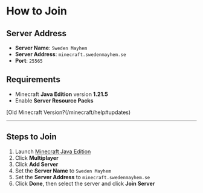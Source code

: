 # How to Join

## Server Address

* **Server Name**: `Sweden Mayhem`
* **Server Address**: `minecraft.swedenmayhem.se`
* **Port**: `25565`

## Requirements

- Minecraft **Java Edition** version **1.21.5**
- Enable **Server Resource Packs**

[Old Minecraft Version?(/minecraft/help#updates)

---

## Steps to Join

1. Launch [Minecraft Java Edition](https://www.minecraft.net/store/minecraft-java-bedrock-edition-pc)
2. Click **Multiplayer**
3. Click **Add Server**
4. Set the **Server Name** to `Sweden Mayhem`
5. Set the **Server Address** to `minecraft.swedenmayhem.se`
6. Click **Done**, then select the server and click **Join Server**
